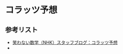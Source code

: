 # コラッツ予想

## 参考リスト
* [笑わない数学（NHK）スタッフブログ：コラッツ予想](https://www.nhk.jp/p/ts/Y5R676NK92/blog/bl/pmg0p5PX8L/bp/pn8omzj69Y/)
* 
